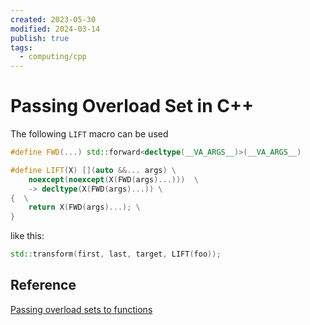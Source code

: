 ```yaml
---
created: 2023-05-30
modified: 2024-03-14
publish: true
tags:
  - computing/cpp
---
```


# Passing Overload Set in C++

The following `LIFT` macro can be used 
```cpp
#define FWD(...) std::forward<decltype(__VA_ARGS__)>(__VA_ARGS__)

#define LIFT(X) [](auto &&... args) \
    noexcept(noexcept(X(FWD(args)...)))  \
    -> decltype(X(FWD(args)...)) \
{  \
    return X(FWD(args)...); \
}
```

like this:
```cpp
std::transform(first, last, target, LIFT(foo));
```

## Reference
[Passing overload sets to functions](https://blog.tartanllama.xyz/passing-overload-sets/)